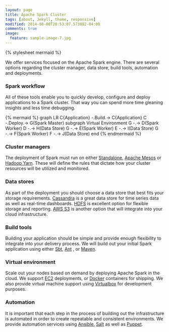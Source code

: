 ```yaml
---
layout: page
title: Apache Spark Cluster
tags: [about, Jekyll, theme, responsive]
modified: 2014-08-08T20:53:07.573882-04:00
comments: true
image:
  feature: sample-image-7.jpg
---
```

{% stylesheet mermaid %}

We offer services focused on the Apache Spark engine. There are several options regarding the cluster manager, data store, build tools, automation and deployments.

### Spark workflow

All of these tools enable you to quickly develop, configure and deploy applications to a Spark cluster. That way you can spend more time gleaning insights and less time debugging.

{% mermaid %}
graph LR
  C{Application} -.Build.-> C{Application}
    C -.Deploy.-> G(Spark Master)
    subgraph Virtual Environment
    G -.-> D(Spark Worker)
    D -.-> H(Data Store)
    G -.-> E(Spark Worker)
    E -.-> I(Data Store)
    G -.-> F(Spark Worker)
    F -.-> J(Data Store)
  end
{% endmermaid %}

### Cluster managers

The deployment of Spark must run on either [Standalone](http://spark.apache.org/docs/latest/cluster-overview.html), [Apache Mesos](http://mesos.apache.org/) or [Hadoop Yarn](http://hadoop.apache.org/docs/current/hadoop-yarn/hadoop-yarn-site/YARN.html). These will define the rules that dictate how your cluster resources will be utilized and monitored.

### Data stores

As part of the deployment you should choose a data store that best fits your storage requirements. [Cassandra](http://cassandra.apache.org/) is a great data store for time series data as well as real-time dashboards. [HDFS](http://hadoop.apache.org/docs/r1.2.1/hdfs_design.html) is excellent option for flexible storage and reporting. [AWS S3](https://aws.amazon.com/s3/) is another option that will integrate into your cloud infrastructure.

### Build tools

Building your application should be simple and provide enough flexibility to integrate into your delivery process. We will build out your initial Spark application using either [Sbt](http://www.scala-sbt.org/), [Ant](http://ant.apache.org/) , or [Maven](https://maven.apache.org/).

### Virtual environment

Scale out your nodes based on demand by deploying Apache Spark in the cloud. We support [EC2](https://aws.amazon.com/ec2/) deployments, or [Docker](https://www.docker.com/) containers for shipping. We also provide virtual machine support using [Virtualbox](https://www.virtualbox.org/) for development purposes.

### Automation

It is important that each step in the process of building out the infrastructure is automated in order to create repeatable and consistent environments. We provide automation services using [Ansible](http://www.ansible.com/), [Salt](http://saltstack.com/) as well as [Puppet](https://puppetlabs.com/).






